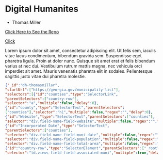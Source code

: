 # Digital Humanites
* Thomas Miller

[Click Here to See the Repo](https://github.com/ThomasMillerJ/dh1-first-assignment)

[Click](https://www.youtube.com/watch?v=oHg5SJYRHA0)

Lorem ipsum dolor sit amet, consectetur adipiscing elit. Ut felis sem, iaculis vitae lacus condimentum, bibendum gravida sem. Suspendisse eget pharetra ligula. Proin at dolor nunc. Quisque sit amet erat et felis bibendum varius at nec dui. Vestibulum rutrum mattis magna, nec vehicula orci imperdiet sit amet. Mauris venenatis pharetra elit in sodales. Pellentesque sagittis justo vitae dui pharetra molestie.

```json
{"_id":"dh-thomasmillar",
"startUrl":["https://georgia.gov/municipality-list"],
"selectors":[{"id":"counties","type":"SelectorLink",
"parentSelectors":["country-row"],
"selector":"a","multiple":false,"delay":0},
{"id":"county","type":"SelectorText","parentSelectors":
["counties"],"selector":"h1","multiple":false,"regex":"","delay":0},
{"id":"Website","type":"SelectorText","parentSelectors":["counties"],
"selector":"div.field-name-field-website","multiple":false,"regex":"","delay":0},
{"id":"Incorporated Date","type":"SelectorText",
"parentSelectors":["counties"],
"selector":"div.field-name-field-muni-date","multiple":false,"regex":"","delay":0},{"id":"Population","type":"SelectorText","parentSelectors":["counties"],
"selector":"div.field-name-field-population","multiple":false,"regex":"","delay":0},{"id":"Total Area ","type":"SelectorText","parentSelectors":["counties"],
"selector":"div.field-name-field-total-area","multiple":false,"regex":"","delay":0},
{"id":"country-row","type":"SelectorElement","parentSelectors":["_root"],
"selector":"td.views-field-field-associated-muni","multiple":true,"delay":0}]}
```


